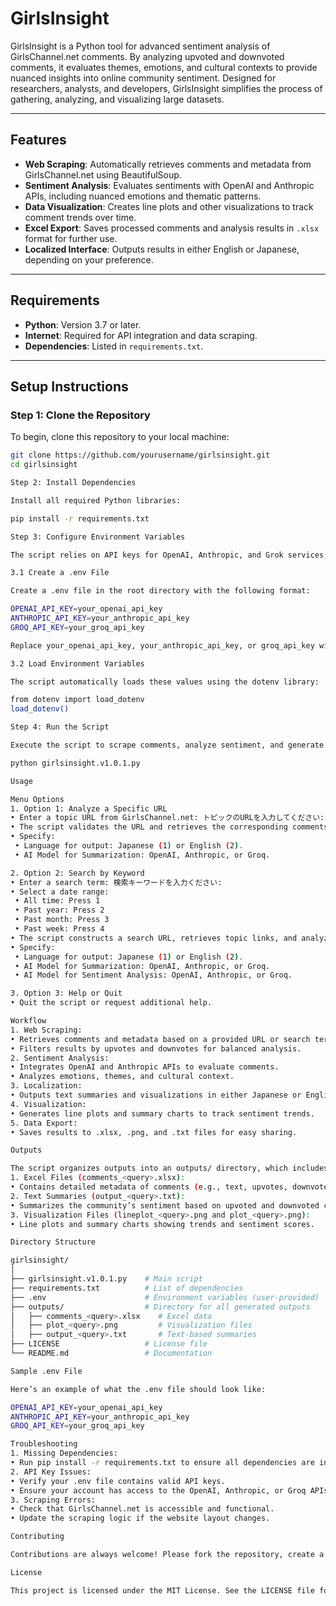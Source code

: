 # GirlsInsight #

GirlsInsight is a Python tool for advanced sentiment analysis of GirlsChannel.net comments. By analyzing upvoted and downvoted comments, it evaluates themes, emotions, and cultural contexts to provide nuanced insights into online community sentiment. Designed for researchers, analysts, and developers, GirlsInsight simplifies the process of gathering, analyzing, and visualizing large datasets.

---

## Features
- **Web Scraping**: Automatically retrieves comments and metadata from GirlsChannel.net using BeautifulSoup.
- **Sentiment Analysis**: Evaluates sentiments with OpenAI and Anthropic APIs, including nuanced emotions and thematic patterns.
- **Data Visualization**: Creates line plots and other visualizations to track comment trends over time.
- **Excel Export**: Saves processed comments and analysis results in `.xlsx` format for further use.
- **Localized Interface**: Outputs results in either English or Japanese, depending on your preference.

---

## Requirements
- **Python**: Version 3.7 or later.
- **Internet**: Required for API integration and data scraping.
- **Dependencies**: Listed in `requirements.txt`.

---

## Setup Instructions

### Step 1: Clone the Repository
To begin, clone this repository to your local machine:
```bash
git clone https://github.com/yourusername/girlsinsight.git
cd girlsinsight

Step 2: Install Dependencies

Install all required Python libraries:

pip install -r requirements.txt

Step 3: Configure Environment Variables

The script relies on API keys for OpenAI, Anthropic, and Grok services, managed securely through a .env file.

3.1 Create a .env File

Create a .env file in the root directory with the following format:

OPENAI_API_KEY=your_openai_api_key
ANTHROPIC_API_KEY=your_anthropic_api_key
GROQ_API_KEY=your_groq_api_key

Replace your_openai_api_key, your_anthropic_api_key, or groq_api_key with your actual API credentials.

3.2 Load Environment Variables

The script automatically loads these values using the dotenv library:

from dotenv import load_dotenv
load_dotenv()

Step 4: Run the Script

Execute the script to scrape comments, analyze sentiment, and generate outputs:

python girlsinsight.v1.0.1.py

Usage

Menu Options
1. Option 1: Analyze a Specific URL
• Enter a topic URL from GirlsChannel.net: トピックのURLを入力してください: 
• The script validates the URL and retrieves the corresponding comments for analysis.
• Specify:
 • Language for output: Japanese (1) or English (2).
 • AI Model for Summarization: OpenAI, Anthropic, or Groq.

2. Option 2: Search by Keyword
• Enter a search term: 検索キーワードを入力ください: 
• Select a date range:
 • All time: Press 1
 • Past year: Press 2
 • Past month: Press 3
 • Past week: Press 4
• The script constructs a search URL, retrieves topic links, and analyzes matching results.
• Specify:
 • Language for output: Japanese (1) or English (2).
 • AI Model for Summarization: OpenAI, Anthropic, or Groq.
 • AI Model for Sentiment Analysis: OpenAI, Anthropic, or Groq.

3. Option 3: Help or Quit
• Quit the script or request additional help.

Workflow
1. Web Scraping:
• Retrieves comments and metadata based on a provided URL or search term.
• Filters results by upvotes and downvotes for balanced analysis.
2. Sentiment Analysis:
• Integrates OpenAI and Anthropic APIs to evaluate comments.
• Analyzes emotions, themes, and cultural context.
3. Localization:
• Outputs text summaries and visualizations in either Japanese or English.
4. Visualization:
• Generates line plots and summary charts to track sentiment trends.
5. Data Export:
• Saves results to .xlsx, .png, and .txt files for easy sharing.

Outputs

The script organizes outputs into an outputs/ directory, which includes:
1. Excel Files (comments_<query>.xlsx):
• Contains detailed metadata of comments (e.g., text, upvotes, downvotes, and date).
2. Text Summaries (output_<query>.txt):
• Summarizes the community’s sentiment based on upvoted and downvoted comments.
3. Visualization Files (lineplot_<query>.png and plot_<query>.png):
• Line plots and summary charts showing trends and sentiment scores.

Directory Structure

girlsinsight/
│
├── girlsinsight.v1.0.1.py    # Main script
├── requirements.txt          # List of dependencies
├── .env                      # Environment variables (user-provided)
├── outputs/                  # Directory for all generated outputs
│   ├── comments_<query>.xlsx    # Excel data
│   ├── plot_<query>.png         # Visualization files
│   ├── output_<query>.txt       # Text-based summaries
├── LICENSE                   # License file
└── README.md                 # Documentation

Sample .env File

Here’s an example of what the .env file should look like:

OPENAI_API_KEY=your_openai_api_key
ANTHROPIC_API_KEY=your_anthropic_api_key
GROQ_API_KEY=your_groq_api_key

Troubleshooting
1. Missing Dependencies:
• Run pip install -r requirements.txt to ensure all dependencies are installed.
2. API Key Issues:
• Verify your .env file contains valid API keys.
• Ensure your account has access to the OpenAI, Anthropic, or Groq APIs.
3. Scraping Errors:
• Check that GirlsChannel.net is accessible and functional.
• Update the scraping logic if the website layout changes.

Contributing

Contributions are always welcome! Please fork the repository, create a feature branch, and submit a pull request.

License

This project is licensed under the MIT License. See the LICENSE file for more information.
